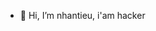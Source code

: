 - 👋 Hi, I’m nhantieu, i'am hacker

<!---
tptnhanan2001/tptnhanan2001 is a ✨ special ✨ repository because its `README.md` (this file) appears on your GitHub profile.
You can click the Preview link to take a look at your changes.
--->
